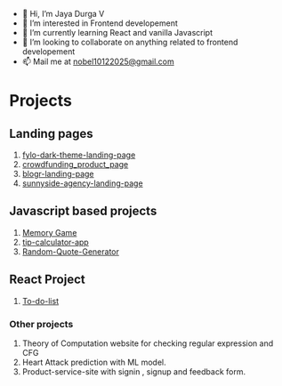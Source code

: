 - 👋 Hi, I’m Jaya Durga V
- 👀 I’m interested in Frontend developement
- 🌱 I’m currently learning React and vanilla Javascript
- 💞️ I’m looking to collaborate on anything related to frontend developement
- 📫 Mail me at nobel10122025@gmail.com

# Projects

## Landing pages
 1. [fylo-dark-theme-landing-page](https://nobel10122025.github.io/fylo-dark-theme-landing-page/index.html)
 2. [crowdfunding_product_page](https://nobel10122025.github.io/crowdfunding_product_page/index.html)
 3. [blogr-landing-page](https://nobel10122025.github.io/blogr-landing-page/index.html)
 4. [sunnyside-agency-landing-page](https://nobel10122025.github.io/sunnyside-agency-landing-page/index.html)
 
## Javascript based projects 
 1. [Memory Game]( https://nobel10122025.github.io/Memory_Game/index.html)
 2. [tip-calculator-app](https://nobel10122025.github.io/tip-calculator-app/index.html)
 3. [Random-Quote-Generator](https://nobel10122025.github.io/RandomQuoteGenerator/index.html)

## React Project
  1. [To-do-list](https://relaxed-goldwasser-ff8954.netlify.app/)
  
### Other projects
 1. Theory of Computation website for checking regular expression and CFG
 2. Heart Attack prediction with ML model.
 3. Product-service-site with signin , signup and feedback form.
